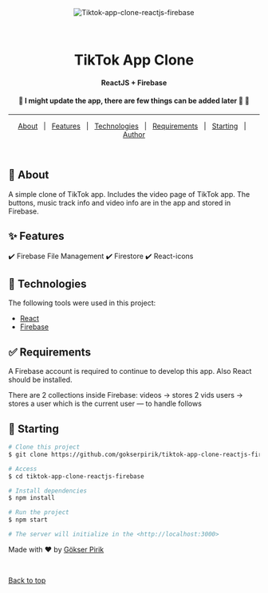 <div align="center" id="top"> 
  <img src="./.github/app.gif" alt="Tiktok-app-clone-reactjs-firebase" />

  &#xa0;

  
</div>

<h1 align="center">TikTok App Clone</h1>
<h4 align="center">ReactJS + Firebase</h4>




<!-- Status -->

 <h4 align="center"> 
  🚧  I might update the app, there are few things can be added later 🚀  🚧
</h4> 

<hr> 

<p align="center">
  <a href="#dart-about">About</a> &#xa0; | &#xa0; 
  <a href="#sparkles-features">Features</a> &#xa0; | &#xa0;
  <a href="#rocket-technologies">Technologies</a> &#xa0; | &#xa0;
  <a href="#white_check_mark-requirements">Requirements</a> &#xa0; | &#xa0;
  <a href="#checkered_flag-starting">Starting</a> &#xa0; | &#xa0;
  <a href="https://github.com/gokserpirik" target="_blank">Author</a>
</p>

<br>

## :dart: About ##

A simple clone of TikTok app. Includes the video page of TikTok app. The buttons, music track info and video info are in the app and stored in Firebase. 

## :sparkles: Features ##

:heavy_check_mark: Firebase File Management
:heavy_check_mark: Firestore
:heavy_check_mark: React-icons

## :rocket: Technologies ##

The following tools were used in this project:

- [React](https://pt-br.reactjs.org/)
- [Firebase](https://firebase.google.com/)

## :white_check_mark: Requirements ##

A Firebase account is required to continue to develop this app. Also React should be installed.

There are 2 collections inside Firebase:
videos -> stores 2 vids
users -> stores a user which is the current user — to handle follows 

## :checkered_flag: Starting ##

```bash
# Clone this project
$ git clone https://github.com/gokserpirik/tiktok-app-clone-reactjs-firebase

# Access
$ cd tiktok-app-clone-reactjs-firebase

# Install dependencies
$ npm install

# Run the project
$ npm start

# The server will initialize in the <http://localhost:3000>
```



Made with :heart: by <a href="https://github.com/gokserpirik" target="_blank">Gökser Pirik</a>

&#xa0;

<a href="#top">Back to top</a>

